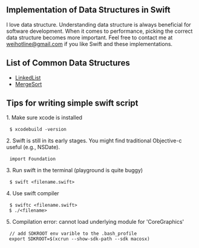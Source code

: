 ## Implementation of Data Structures in Swift
I love data structure. Understanding data structure is always beneficial for software development. When it comes to performance, picking the correct data structure becomes more important. Feel free to contact me at <weihotline@gmail.com> if you like Swift and these implementations.

## List of Common Data Structures
* [LinkedList](https://github.com/weihotline/SwiftDataStructure/blob/master/lib/LinkedList.swift)
* [MergeSort](https://github.com/weihotline/SwiftDataStructure/blob/master/lib/MergeSort.swift)

## Tips for writing simple swift script
<p>
1. Make sure xcode is installed
<pre> <code>$ xcodebuild -version
</code></pre>
2. Swift is still in its early stages. You might find traditional Objective-c useful (e.g., NSDate).
<pre> <code>import Foundation
</code></pre>
3. Run swift in the terminal (playground is quite buggy)
<pre> <code>$ swift &lt;filename.swift&gt;
</code></pre>
4. Use swift compiler
<pre> <code>$ swiftc &lt;filename.swift&gt;
 $ ./&lt;filename&gt;
</code></pre>
5. Compilation error: cannot load underlying module for 'CoreGraphics'
<pre> <code>// add SDKROOT env varible to the .bash_profile
 export SDKROOT=$(xcrun --show-sdk-path --sdk macosx)
</code></pre>
</p>
